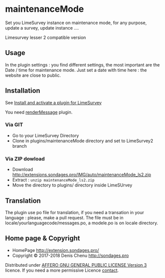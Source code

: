 maintenanceMode
===============

Set you LimeSurvey instance on maintenance mode, for any purpose, update a survey, update instance ....

Limesurvey lesser 2 compatible version

## Usage

In the plugin settings : you find different settings, the most important are the Date / time for maintenance mode. Just set a date with time here : the website are close to public.

## Installation

See [Install and activate a plugin for LimeSurvey](http://extensions.sondages.pro/install-and-activate-a-plugin-for-limesurvey.html)

You need [renderMessage](https://framagit.org/SondagePro-LimeSurvey-plugin/renderMessage) plugin.

### Via GIT
- Go to your LimeSurvey Directory
- Clone in plugins/maintenanceMode directory and set to LimeSurvey2 branch

### Via ZIP dowload
- Download <http://extensions.sondages.pro/IMG/auto/maintenanceMode_ls2.zip>
- Extract : `unzip maintenanceMode_ls2.zip`
- Move the directory to plugins/ directory inside LimeSUrvey

## Translation

The plugin use po file for translation, if you need a transation in your language : please, make a pull request.
The file must be in locale/yourlanguagecode/messages.po, a modele.po is on locale directory.

## Home page & Copyright
- HomePage <http://extension.sondages.pro/>
- Copyright © 2017-2018 Denis Chenu <http://sondages.pro>

Distributed under [AFFERO GNU GENERAL PUBLIC LICENSE Version 3](http://www.gnu.org/licenses/agpl.txt) licence.
If you need a more permissive Licence [contact](http://extensions.sondages.pro/about/contact.html).
